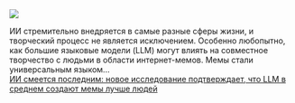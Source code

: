<!--2025-03-26 13:43:54-->
<div class="yb">
  <div class="rss smaller1 habr"><img src="https://habrastorage.org/getpro/habr/upload_files/82d/564/0b8/82d5640b8d1321fb976bb2fd286fdab3.png" /><p>ИИ стремительно внедряется в самые разные сферы жизни, и творческий процесс не является исключением. Особенно любопытно, как большие языковые модели (LLM) могут влиять на совместное творчество с людьми в области интернет-мемов. Мемы стали универсальным языком... <br><a class="light" href="https://habr.com/ru/news/894632/?utm_source=habrahabr&utm_medium=rss&utm_campaign=894632">ИИ смеется последним: новое исследование подтверждает, что LLM в среднем создают мемы лучше людей</a></div>
</div>
